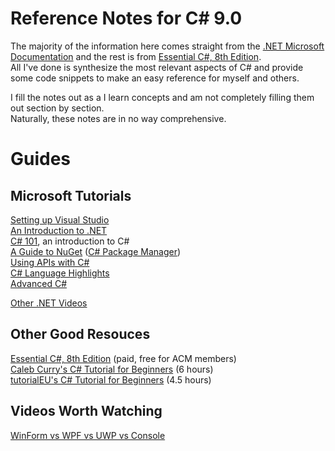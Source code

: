 # Reference Notes for C# 9.0
The majority of the information here comes straight from the [.NET Microsoft Documentation](https://docs.microsoft.com/en-us/dotnet/api/system?view=net-5.0) and the rest is from [Essential C#, 8th Edition](https://www.amazon.com/Essential-8-0-Addison-Wesley-Microsoft-Technology/dp/0135972264). <br />
All I've done is synthesize the most relevant aspects of C# and provide some code snippets to make an easy reference for myself and others. <br />

I fill the notes out as a I learn concepts and am not completely filling them out section by section. <br /> 
Naturally, these notes are in no way comprehensive. <br />

# Guides

## Microsoft Tutorials 
[Setting up Visual Studio](https://www.youtube.com/watch?v=5AOp8zFu4Vg&list=PLdo4fOcmZ0oWxvt87h9r3uq3uU6pUlCq8) <br />
[An Introduction to .NET](https://www.youtube.com/watch?v=eIHKZfgddLM&list=PLdo4fOcmZ0oWoazjhXQzBKMrFuArxpW80) <br />
[C# 101](https://www.youtube.com/watch?v=BM4CHBmAPh4&list=PLdo4fOcmZ0oVxKLQCHpiUWun7vlJJvUiN), an introduction to C# <br />
[A Guide to NuGet](https://www.youtube.com/watch?v=WW3bO1lNDmo&list=PLdo4fOcmZ0oVLvfkFk8O9h6v2Dcdh2bh_) ([C# Package Manager](https://www.nuget.org/)) <br />
[Using APIs with C#](https://www.youtube.com/watch?v=ojuWwsWJbzQ&list=PLdo4fOcmZ0oVjOKgzsWqdFVvzGL2_d72v&index=2) <br />
[C# Language Highlights](https://www.youtube.com/watch?v=xY4EhUdBMbo&list=PLdo4fOcmZ0oU3ZLx6Ul1_HPrr6lFPIn9O) <br />
[Advanced C#](https://www.youtube.com/watch?v=p5myHVOtmiU&list=PLdo4fOcmZ0oXzJ3FC-ApBes-0klFN9kr9) <br />

[Other .NET Videos](https://www.youtube.com/c/dotNET/playlists) <br />

## Other Good Resouces
[Essential C#, 8th Edition](https://www.amazon.com/Essential-8-0-Addison-Wesley-Microsoft-Technology/dp/0135972264) (paid, free for ACM members) <br />
[Caleb Curry's C# Tutorial for Beginners](https://www.youtube.com/watch?v=qOruiBrXlAw&list=PL_c9BZzLwBRIXCJGLd4UzqH34uCclOFwC) (6 hours) <br />
[tutorialEU's C# Tutorial for Beginners](https://www.youtube.com/watch?v=UKaZ2S4AJAA&list=PLwhVruPHD9rxZ9U5K6vqUFkfrjaRhwEsV) (4.5 hours)

## Videos Worth Watching
[WinForm vs WPF vs UWP vs Console](https://www.youtube.com/watch?v=yq0dSkA1vpM) <br />
